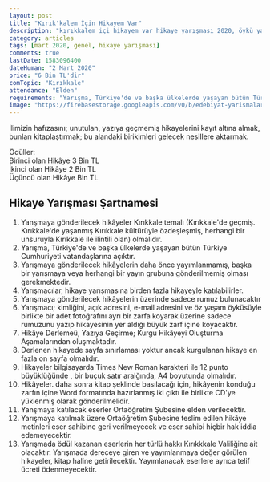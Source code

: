 ```yaml
---
layout: post
title: "Kırık'kalem İçin Hikayem Var"
description: "kırıkkalem içi hikayem var hikaye yarışması 2020, öykü yarışması  "
category: articles
tags: [mart 2020, genel, hikaye yarışması]
comments: true
lastDate: 1583096400
dateHuman: "2 Mart 2020"
price: "6 Bin TL'dir"
comTopic: "Kırıkkale"
attendance: "Elden"
requirements: "Yarışma, Türkiye'de ve başka ülkelerde yaşayan bütün Türkiye Cumhuriyeti vatandaşlarına açıktır"
image: "https://firebasestorage.googleapis.com/v0/b/edebiyat-yarismalari.appspot.com/o/k%C4%B1r%C4%B1kkalem-icin-hikayem-var.jpg?alt=media&token=31a08bd3-02e4-4914-83d5-7ec0f4839800"
---
```


İlimizin hafızasını; unutulan, yazıya geçmemiş hikayelerini kayıt altına almak, bunları kitaplaştırmak; bu alandaki birikimleri gelecek nesillere aktarmak.

Ödüller:  
Birinci olan Hikâye 3 Bin TL  
İkinci olan Hikâye 2 Bin TL  
Üçüncü olan Hikâye Bin TL

## Hikaye Yarışması Şartnamesi
1. Yanşmaya gönderilecek hikâyeler Kırıkkale temalı (Kırıkkale'de geçmiş. Kırıkkale'de yaşanmış Kırıkkale kültürüyle özdeşleşmiş, herhangi bir unsuruyla Kırıkkale ile ilintili olan) olmalıdır.
2. Yarışma, Türkiye'de ve başka ülkelerde yaşayan bütün Türkiye Cumhuriyeti vatandaşlarına açıktır.
3. Yarışmaya gönderilecek hikâyelerin daha önce yayımlanmamış, başka bir yarışmaya veya herhangi bir yayın grubuna gönderilmemiş olması gerekmektedir.
4. Yarışmacılar, hikaye yarışmasına birden fazla hikayeyle katılabilirler.
5. Yarışmaya gönderilecek hikâyelerin üzerinde sadece rumuz bulunacaktır
6. Yarışmacı; kimliğini, açık adresini, e-mail adresini ve öz yaşam öyküsüyle birlikte bir adet fotoğrafını ayrı bir zarfa koyarak üzerine sadece rumuzunu yazıp hikayesinin yer aldığı büyük zarf içine koyacaktır.
7. Hikâye Derlemeü, Yazıya Geçirme; Kurgu Hikâyeyi Oluşturma Aşamalarından oluşmaktadır.
8. Derlenen hikayede sayfa sınırlaması yoktur ancak kurgulanan hikaye en fazla on sayfa olmalıdır.
9. Hikayeler bilgisayarda Times New Roman karakteri ile 12 punto büyüklüğünde , bir buçuk satır aralğında, A4 boyutunda olmalıdır.
10. Hikâyeler. daha sonra kitap şeklinde basılacağı için, hikâyenin konduğu zarfın içine Word formatında hazırlanmış iki çıktı ile birlikte CD'ye yüklenmiş olarak gönderilmelidir.
11. Yanşmaya katılacak eserler Ortaöğretim Şubesine elden verilecektir.
12. Yarışmaya katılmak üzere Ortaöğretim Şubesine teslim edilen hikâye metinleri eser sahibine geri verilmeyecek ve eser sahibi hiçbir hak iddia edemeyecektir.
13. Yarışmada ödül kazanan eserlerin her türlü hakkı Kırıkkkale Valiliğine ait olacaktır. Yarışmada dereceye giren ve yayımlanmaya değer görülen hikayeler, kitap haline getirilecektir. Yayımlanacak eserlere ayrıca telif ücreti ödenmeyecektir.